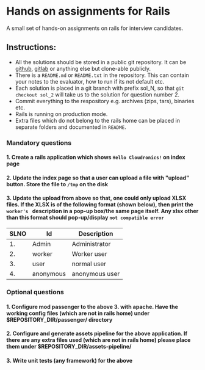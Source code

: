 # Hands on assignments for Rails
A small set of hands-on assignments on rails for interview candidates.

## Instructions: 
 - All the solutions should be stored in a public git repository. It can be [github](github.com), [gitlab](gitlab.com) or anything else but clone-able publicly.
  - There is a `README.md` or `README.txt` in the repository. This can contain your notes to the evaluator, how to run if its not default etc. 
  - Each solution is placed in a git branch with prefix sol_N, so that `git checkout sol_2` will take us to the solution for question number 2.
  - Commit everything to the respository e.g. archives (zips, tars), binaries etc. 
  - Rails is running on production mode.
  - Extra files which do not belong to the rails home can be placed in separate folders and documented in `README`.

### Mandatory questions

#### 1. Create a rails application which shows `Hello Cloudronics!` on index page
#### 2. Update the index page so that a user can upload a file with "upload" button. Store the file to `/tmp` on the disk
#### 3. Update the upload from above so that, one could only upload XLSX files. If the XLSX is of the following format (shown below), then print the `worker's ` description in a pop-up box/the same page itself. Any xlsx other than this format should pop-up/display `not compatible error`
SLNO | Id | Description
--- | --- | --- 
1. | Admin | Administrator
2. | worker | Worker user
3. | user | normal user
4. | anonymous | anonymous user

 
### Optional questions

#### 1. Configure mod passenger to the above 3. with apache. Have the working config files (which are not in rails home) under $REPOSITORY_DIR/passenger/ directory
#### 2. Configure and generate assets pipeline for the above application. If there are any extra files used (which are not in rails home) please place them under $REPOSITORY_DIR/assets-pipeline/
#### 3. Write unit tests (any framework) for the above